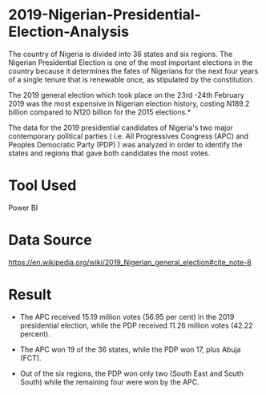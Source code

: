 # 2019-Nigerian-Presidential-Election-Analysis

The country of Nigeria is divided into 36 states and six regions. The Nigerian Presidential Election is one of the most important elections in the country because it determines the fates of Nigerians for the next four years of a single tenure that is renewable once, as stipulated by the constitution. 

The 2019 general election which took place on the 23rd -24th February 2019 was the most expensive in Nigerian election history, costing N189.2 billion compared to N120 billion for the 2015 elections.*

The data for the 2019 presidential candidates of Nigeria's two major contemporary political parties 
( i.e.  All Progressives Congress (APC) and Peoples Democratic Party (PDP) ) was analyzed in order to identify the states and regions that gave both candidates the most votes.

# Tool Used
Power BI

# Data Source 
https://en.wikipedia.org/wiki/2019_Nigerian_general_election#cite_note-8


# Result
- The APC received 15.19 million votes (56.95 per cent) in the 2019 presidential election, while the PDP received 11.26 million votes (42.22 percent).

- The APC won 19 of the 36 states, while the PDP won 17, plus Abuja (FCT).

- Out of the six regions, the PDP won only two (South East and South South) while the remaining four were won by the APC.

